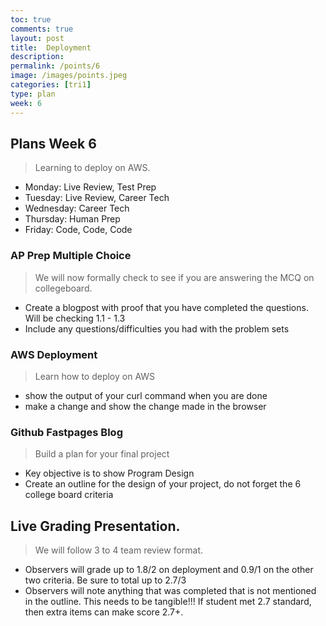 ```yaml
---
toc: true
comments: true
layout: post
title:  Deployment
description: 
permalink: /points/6
image: /images/points.jpeg
categories: [tri1]
type: plan
week: 6
---
```


## Plans Week 6
> Learning to deploy on AWS.
- Monday: Live Review, Test Prep
- Tuesday: Live Review, Career Tech
- Wednesday: Career Tech
- Thursday: Human Prep
- Friday: Code, Code, Code

### AP Prep Multiple Choice 
> We will now formally check to see if you are answering the MCQ on collegeboard.
- Create a blogpost with proof that you have completed the questions. Will be checking 1.1 - 1.3
- Include any questions/difficulties you had with the problem sets 

### AWS Deployment
> Learn how to deploy on AWS
- show the output of your curl command when you are done
- make a change and show the change made in the browser

### Github Fastpages Blog
> Build a plan for your final project
- Key objective is to show Program Design
- Create an outline for the design of your project, do not forget the 6 college board criteria

## Live Grading Presentation.  
> We will follow 3 to 4 team review format.   
- Observers will grade up to 1.8/2 on deployment and 0.9/1 on the other two criteria. Be sure to total up to 2.7/3
- Observers will note anything that was completed that is not mentioned in the outline.  This needs to be tangible!!!  If student met 2.7 standard, then extra items can make score 2.7+.